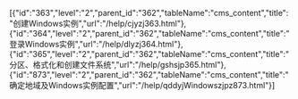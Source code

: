 [{"id":"363","level":"2","parent_id":"362","tableName":"cms_content","title":"创建Windows实例","url":"/help/cjyzj363.html"},{"id":"364","level":"2","parent_id":"362","tableName":"cms_content","title":"登录Windows实例","url":"/help/dlyzj364.html"},{"id":"365","level":"2","parent_id":"362","tableName":"cms_content","title":"分区、格式化和创建文件系统","url":"/help/gshsjp365.html"},{"id":"873","level":"2","parent_id":"362","tableName":"cms_content","title":"确定地域及Windows实例配置","url":"/help/qddyjWindowszjpz873.html"}]